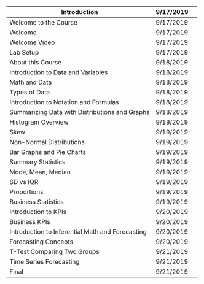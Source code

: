 
|  Introduction                                        | 9/17/2019 |   | 
|------------------------------------------------------|-----------|---|
|  Welcome to the Course                               | 9/17/2019 |   |
| Welcome                                              | 9/17/2019 |   |
| Welcome Video                                        | 9/17/2019 |   |
| Lab Setup                                            | 9/17/2019 |   |
|  About this Course                                   | 9/18/2019 |   |
|     Introduction to Data and Variables               | 9/18/2019 |   |
|  Math and Data                                       | 9/18/2019 |   |   |   |
|     Types of Data                                    | 9/18/2019 |   |   |   |
|     Introduction to Notation and Formulas            | 9/18/2019 |   |   |   |
|     Summarizing Data with Distributions and Graphs   | 9/18/2019 |   |   |   |
|  Histogram Overview                                  | 9/19/2019 |   |   |   |
|     Skew                                             | 9/19/2019 |   |   |   |
|     Non-Normal Distributions                         | 9/19/2019 |   |   |   |
|     Bar Graphs and Pie Charts                        | 9/19/2019 |   |   |   |
|     Summary Statistics                               | 9/19/2019 |   |   |   |
|  Mode, Mean, Median                                  | 9/19/2019 |   |   |   |
|     SD vs IQR                                        | 9/19/2019 |   |   |   |
|     Proportions                                      | 9/19/2019 |   |   |   |
|     Business Statistics                              | 9/19/2019 |   |   |   |
|  Introduction to KPIs                                | 9/20/2019 |   |   |   |
|     Business KPIs                                    | 9/20/2019 |   |   |   |
|     Introduction to Inferential Math and Forecasting | 9/20/2019 |   |   |   |
|  Forecasting Concepts                                | 9/20/2019 |   |   |   |
|     T-Test Comparing Two Groups                      | 9/21/2019 |   |   |   |
|     Time Series Forecasting                          | 9/21/2019 |   |   |   |
|     Final                                            | 9/21/2019 |   |   |   |
